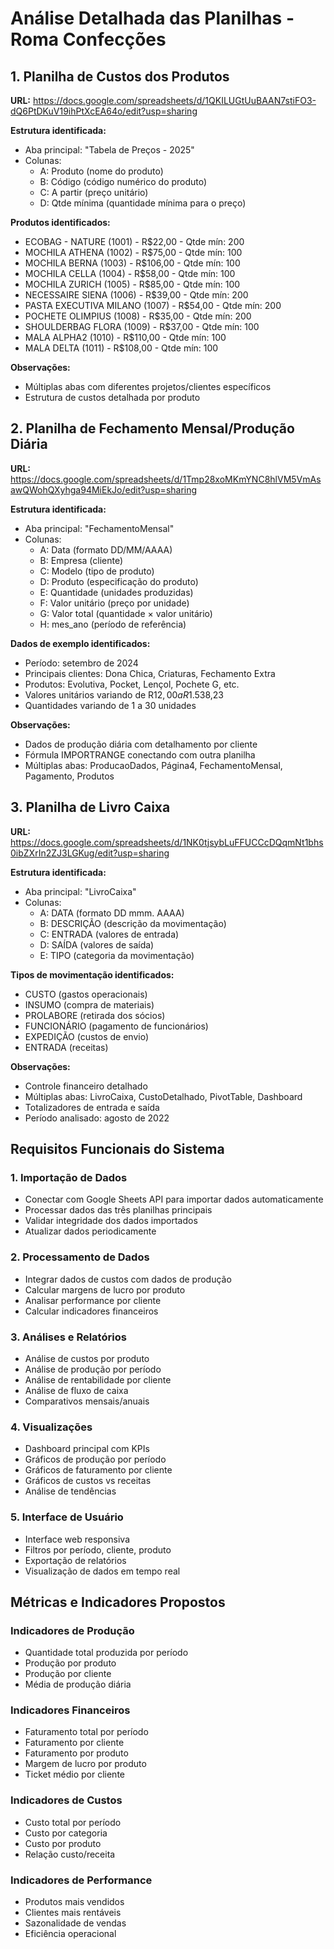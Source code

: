 # Análise Detalhada das Planilhas - Roma Confecções

## 1. Planilha de Custos dos Produtos

**URL:** https://docs.google.com/spreadsheets/d/1QKILUGtUuBAAN7stiFO3-dQ6PtDKuV19ihPtXcEA64o/edit?usp=sharing

**Estrutura identificada:**
- Aba principal: "Tabela de Preços - 2025"
- Colunas:
  - A: Produto (nome do produto)
  - B: Código (código numérico do produto)
  - C: A partir (preço unitário)
  - D: Qtde mínima (quantidade mínima para o preço)

**Produtos identificados:**
- ECOBAG - NATURE (1001) - R$22,00 - Qtde mín: 200
- MOCHILA ATHENA (1002) - R$75,00 - Qtde mín: 100
- MOCHILA BERNA (1003) - R$106,00 - Qtde mín: 100
- MOCHILA CELLA (1004) - R$58,00 - Qtde mín: 100
- MOCHILA ZURICH (1005) - R$85,00 - Qtde mín: 100
- NECESSAIRE SIENA (1006) - R$39,00 - Qtde mín: 200
- PASTA EXECUTIVA MILANO (1007) - R$54,00 - Qtde mín: 200
- POCHETE OLIMPIUS (1008) - R$35,00 - Qtde mín: 200
- SHOULDERBAG FLORA (1009) - R$37,00 - Qtde mín: 100
- MALA ALPHA2 (1010) - R$110,00 - Qtde mín: 100
- MALA DELTA (1011) - R$108,00 - Qtde mín: 100

**Observações:**
- Múltiplas abas com diferentes projetos/clientes específicos
- Estrutura de custos detalhada por produto

## 2. Planilha de Fechamento Mensal/Produção Diária

**URL:** https://docs.google.com/spreadsheets/d/1Tmp28xoMKmYNC8hlVM5VmAsawQWohQXyhga94MiEkJo/edit?usp=sharing

**Estrutura identificada:**
- Aba principal: "FechamentoMensal"
- Colunas:
  - A: Data (formato DD/MM/AAAA)
  - B: Empresa (cliente)
  - C: Modelo (tipo de produto)
  - D: Produto (especificação do produto)
  - E: Quantidade (unidades produzidas)
  - F: Valor unitário (preço por unidade)
  - G: Valor total (quantidade × valor unitário)
  - H: mes_ano (período de referência)

**Dados de exemplo identificados:**
- Período: setembro de 2024
- Principais clientes: Dona Chica, Criaturas, Fechamento Extra
- Produtos: Evolutiva, Pocket, Lençol, Pochete G, etc.
- Valores unitários variando de R$12,00 a R$1.538,23
- Quantidades variando de 1 a 30 unidades

**Observações:**
- Dados de produção diária com detalhamento por cliente
- Fórmula IMPORTRANGE conectando com outra planilha
- Múltiplas abas: ProducaoDados, Página4, FechamentoMensal, Pagamento, Produtos

## 3. Planilha de Livro Caixa

**URL:** https://docs.google.com/spreadsheets/d/1NK0tjsybLuFFUCCcDQqmNt1bhs0ibZXrIn2ZJ3LGKug/edit?usp=sharing

**Estrutura identificada:**
- Aba principal: "LivroCaixa"
- Colunas:
  - A: DATA (formato DD mmm. AAAA)
  - B: DESCRIÇÃO (descrição da movimentação)
  - C: ENTRADA (valores de entrada)
  - D: SAÍDA (valores de saída)
  - E: TIPO (categoria da movimentação)

**Tipos de movimentação identificados:**
- CUSTO (gastos operacionais)
- INSUMO (compra de materiais)
- PROLABORE (retirada dos sócios)
- FUNCIONÁRIO (pagamento de funcionários)
- EXPEDIÇÃO (custos de envio)
- ENTRADA (receitas)

**Observações:**
- Controle financeiro detalhado
- Múltiplas abas: LivroCaixa, CustoDetalhado, PivotTable, Dashboard
- Totalizadores de entrada e saída
- Período analisado: agosto de 2022

## Requisitos Funcionais do Sistema

### 1. Importação de Dados
- Conectar com Google Sheets API para importar dados automaticamente
- Processar dados das três planilhas principais
- Validar integridade dos dados importados
- Atualizar dados periodicamente

### 2. Processamento de Dados
- Integrar dados de custos com dados de produção
- Calcular margens de lucro por produto
- Analisar performance por cliente
- Calcular indicadores financeiros

### 3. Análises e Relatórios
- Análise de custos por produto
- Análise de produção por período
- Análise de rentabilidade por cliente
- Análise de fluxo de caixa
- Comparativos mensais/anuais

### 4. Visualizações
- Dashboard principal com KPIs
- Gráficos de produção por período
- Gráficos de faturamento por cliente
- Gráficos de custos vs receitas
- Análise de tendências

### 5. Interface de Usuário
- Interface web responsiva
- Filtros por período, cliente, produto
- Exportação de relatórios
- Visualização de dados em tempo real

## Métricas e Indicadores Propostos

### Indicadores de Produção
- Quantidade total produzida por período
- Produção por produto
- Produção por cliente
- Média de produção diária

### Indicadores Financeiros
- Faturamento total por período
- Faturamento por cliente
- Faturamento por produto
- Margem de lucro por produto
- Ticket médio por cliente

### Indicadores de Custos
- Custo total por período
- Custo por categoria
- Custo por produto
- Relação custo/receita

### Indicadores de Performance
- Produtos mais vendidos
- Clientes mais rentáveis
- Sazonalidade de vendas
- Eficiência operacional

